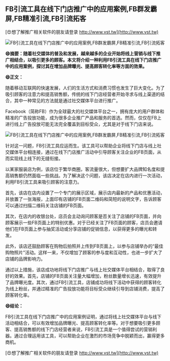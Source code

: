 ## **FB引流工具在线下门店推广中的应用案例,FB群发霸屏,FB精准引流,FB引流拓客**

[😍想了解推广相关软件的朋友请登录 http://www.vst.tw](http://www.vst.tw)

 <center><img src="https://vst.tw/MP4/tuiguang/png/3.png" alt="FB引流工具在线下门店推广中的应用案例,FB群发霸屏,FB精准引流,FB引流拓客"></center>

**😄摘要：随着社交媒体的普及和发展，越来越多的企业开始将线上营销与线下推广相结合，以吸引更多的顾客。本文将介绍一种利用FB引流工具在线下门店推广中的应用案例，探讨其在增加品牌曝光、提高顾客转化率等方面的效果。**

**😄正文：**

随着移动互联网的快速发展，人们的生活方式和消费习惯也发生了巨大变化。为了吸引顾客的注意力和提高销售额，传统的线下门店经营者开始寻求与线上渠道的结合，其中一种常见的方法就是通过社交媒体平台进行推广。

Facebook（简称FB）作为全球最大的社交媒体平台之一，拥有庞大的用户群体和精准的广告投放功能，成为很多企业推广产品和服务的首选。然而，仅仅在FB上进行线上广告投放可能无法完全覆盖到目标受众，尤其是对于线下门店来说。

 <center><img src="https://vst.tw/MP4/tuiguang/png/1.png" alt="FB引流工具在线下门店推广中的应用案例,FB群发霸屏,FB精准引流,FB引流拓客"></center>

针对这一问题，FB引流工具应运而生。该工具可以帮助企业将线下门店与线上社交媒体平台相连接，通过在线下门店推广活动中引导顾客关注企业的FB页面，从而实现线上线下的无缝衔接。

以某家服装店为例，该店位于繁华商圈，客流量很大，但想要扩大品牌知名度和提高销售额仍然面临一些挑战。为了解决这个问题，该店决定在店内进行一次活动，利用FB引流工具来吸引顾客的注意力。

首先，该店在店内设置了一个专门的展示区域，展示店内最新的产品和优惠活动，并放置了一张海报，上面印有店铺的FB页面二维码和简短的说明文字，告诉顾客可以通过扫描二维码关注店铺的FB页面。

其次，在店内的收银台处，店员会主动询问顾客是否关注了店铺的FB页面，并向顾客展示一些FB页面上的特别优惠。对于已经关注了FB页面的顾客，店员会邀请他们在FB页面上参与抽奖活动或分享店铺的促销信息，以获得更多的曝光和转发。

此外，该店还鼓励顾客在购物后拍照并上传到FB页面上，以参与店铺举办的“最佳购物照片”活动。这样一来，不仅增加了顾客的参与度和互动性，也进一步扩大了店铺的品牌影响力。

通过以上措施，该店成功地将线下门店推广与线上社交媒体平台相结合，取得了良好的效果。首先，店铺的FB页面关注量大幅增加，粉丝数量增长迅速，有效提升了品牌曝光度。其次，通过FB引流工具，店铺成功将线下活动中获得的顾客转化为线上粉丝，并通过精准的广告投放功能将目标受众继续引导到店铺消费，提高了顾客转化率。

**😄结论：**

FB引流工具在线下门店推广中的应用案例证明，通过将线上社交媒体平台与线下活动相结合，可以有效增加品牌曝光、提高顾客转化率等。对于想要吸引更多顾客、提高销售额的线下门店经营者来说，FB引流工具是一个值得尝试的营销利器。通过合理运用该工具，可以帮助企业在激烈的市场竞争中脱颖而出，赢得更多商机。

[😍想了解推广相关软件的朋友请登录 http://www.vst.tw](http://www.vst.tw)



